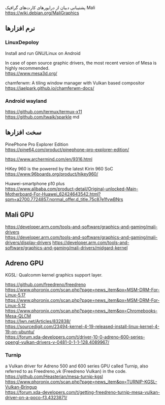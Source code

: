 
پشتیبانی دبیان از درایورهای کارت‌های گرافیک Mali  
https://wiki.debian.org/MaliGraphics



## نرم افزارها

### LinuxDepoloy
Install and run GNU/Linux on Android



In case of open source graphic drivers, the most recent version of Mesa is highly recommended.  
https://www.mesa3d.org/  

chamferwm: A tiling window manager with Vulkan based compositor  
https://jaelpark.github.io/chamferwm-docs/


### Android wayland  
https://github.com/termux/termux-x11  
https://github.com/twaik/sparkle  md 




## سخت افزارها    
PinePhone Pro Explorer Edition  
https://pine64.com/product/pinephone-pro-explorer-edition/  


https://www.archermind.com/en/9316.html  


HiKey 960 is the powered by the latest Kirin 960 SoC  
https://www.96boards.org/product/hikey960/  

Huawei-smartphone p10 plus  
https://www.alibaba.com/product-detail/Original-unlocked-Main-Motherboard-For-Huawei_62424643542.html?spm=a2700.7724857.normal_offer.d_title.75c87e1fvwBNrs


## Mali GPU 
https://developer.arm.com/tools-and-software/graphics-and-gaming/mali-drivers  
https://developer.arm.com/tools-and-software/graphics-and-gaming/mali-drivers/display-drivers
https://developer.arm.com/tools-and-software/graphics-and-gaming/mali-drivers/midgard-kernel


## Adreno GPU  
KGSL: Qualcomm kernel graphics support layer. 

https://github.com/freedreno/freedreno  
https://www.phoronix.com/scan.php?page=news_item&px=MSM-DRM-For-Linux-5.17  
https://www.phoronix.com/scan.php?page=news_item&px=MSM-DRM-For-Linux-5.12  
https://www.phoronix.com/scan.php?page=news_item&px=Chromebooks-Mesa-QLCM  
https://lwn.net/Articles/832838/  
https://sourcedigit.com/23494-kernel-4-19-released-install-linux-kernel-4-19-on-ubuntu/    
https://forum.xda-developers.com/t/driver-10-0-adreno-600-series-opengl-vulkan-drivers-v-0481-0-1-1-128.4089967/  

### Turnip
a Vulkan driver for Adreno 500 and 600 series GPU called Turnip, also referred to as Freedreno_vk (Freedreno Vulkan) in the code.  
https://github.com/Heasterian/mesa-turnip-kgsl  
https://www.phoronix.com/scan.php?page=news_item&px=TURNIP-KGSL-Vulkan-Bringup  
https://forum.xda-developers.com/t/getting-freedreno-turnip-mesa-vulkan-driver-on-a-poco-f3.4323871/  

